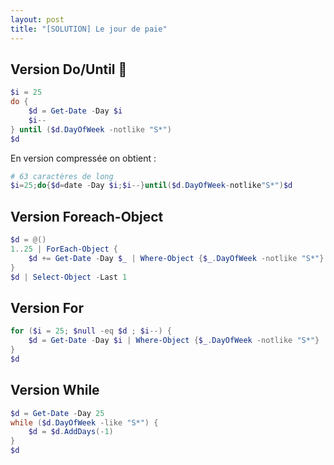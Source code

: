 ```yaml
---
layout: post
title: "[SOLUTION] Le jour de paie"
---
```


## Version Do/Until 👑

```powershell
$i = 25
do {
    $d = Get-Date -Day $i
    $i--
} until ($d.DayOfWeek -notlike "S*")
$d
```

En version compressée on obtient :

```powershell
# 63 caractères de long
$i=25;do{$d=date -Day $i;$i--}until($d.DayOfWeek-notlike"S*")$d
```

## Version Foreach-Object

```powershell
$d = @()
1..25 | ForEach-Object { 
    $d += Get-Date -Day $_ | Where-Object {$_.DayOfWeek -notlike "S*"} 
}
$d | Select-Object -Last 1
```

## Version For

```powershell
for ($i = 25; $null -eq $d ; $i--) {
    $d = Get-Date -Day $i | Where-Object {$_.DayOfWeek -notlike "S*"}
}
$d
```

## Version While

```powershell
$d = Get-Date -Day 25
while ($d.DayOfWeek -like "S*") {
    $d = $d.AddDays(-1)
}
$d
```